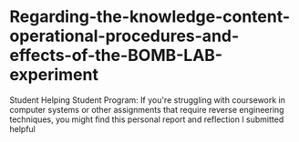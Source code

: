 # Regarding-the-knowledge-content-operational-procedures-and-effects-of-the-BOMB-LAB-experiment
Student Helping Student Program: If you're struggling with coursework in computer systems or other assignments that require reverse engineering techniques, you might find this personal report and reflection I submitted helpful
